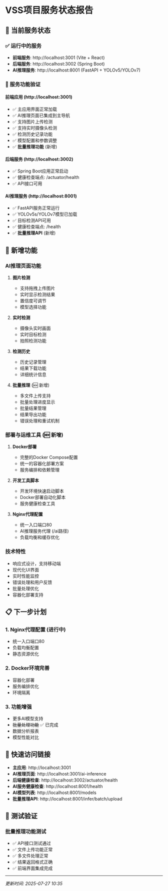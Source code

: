 # VSS项目服务状态报告

## 🎯 当前服务状态

### ✅ 运行中的服务
- **前端服务**: http://localhost:3001 (Vite + React)
- **后端服务**: http://localhost:3002 (Spring Boot)  
- **AI推理服务**: http://localhost:8001 (FastAPI + YOLOv5/YOLOv7)

### 🔧 服务功能验证

#### 前端应用 (http://localhost:3001)
- ✅ 主应用界面正常加载
- ✅ AI推理页面已集成到主导航
- ✅ 支持图片上传检测
- ✅ 支持实时摄像头检测
- ✅ 检测历史记录功能
- ✅ 模型配置和参数调整
- ✅ **批量推理功能** (新增)

#### 后端服务 (http://localhost:3002)
- ✅ Spring Boot应用正常启动
- ✅ 健康检查端点: /actuator/health
- ✅ API接口可用

#### AI推理服务 (http://localhost:8001)
- ✅ FastAPI服务正常运行
- ✅ YOLOv5s/YOLOv7模型已加载
- ✅ 目标检测API可用
- ✅ 健康检查端点: /health
- ✅ **批量推理API** (新增)

## 🚀 新增功能

### AI推理页面功能
1. **图片检测**
   - 支持拖拽上传图片
   - 实时显示检测结果
   - 置信度可调节
   - 模型选择功能

2. **实时检测**
   - 摄像头实时画面
   - 实时目标检测
   - 拍照检测功能

3. **检测历史**
   - 历史记录管理
   - 结果下载功能
   - 详细统计信息

4. **批量推理** (🆕 新增)
   - 多文件上传支持
   - 批量处理进度显示
   - 批量结果管理
   - 结果导出功能
   - 错误处理和重试机制

### 部署与运维工具 (🆕 新增)
1. **Docker部署**
   - 完整的Docker Compose配置
   - 统一的容器化部署方案
   - 服务编排和依赖管理

2. **开发工具脚本**
   - 开发环境快速启动脚本
   - Docker部署自动化脚本
   - 服务健康检查工具

3. **Nginx代理配置**
   - 统一入口端口80
   - AI推理服务代理 (/ai路径)
   - 负载均衡和缓存优化

### 技术特性
- 响应式设计，支持移动端
- 现代化UI界面
- 实时性能监控
- 错误处理和用户反馈
- 批量处理优化
- 容器化部署支持

## 📋 下一步计划

### 1. Nginx代理配置 (进行中)
- 统一入口端口80
- 负载均衡配置
- 静态资源优化

### 2. Docker环境完善
- 容器化部署
- 服务编排优化
- 环境隔离

### 3. 功能增强
- 更多AI模型支持
- ~~批量处理功能~~ ✅ 已完成
- 数据分析报表
- 模型性能对比

## 🔗 快速访问链接

- **主应用**: http://localhost:3001
- **AI推理页面**: http://localhost:3001/ai-inference  
- **后端健康检查**: http://localhost:3002/actuator/health
- **AI服务健康检查**: http://localhost:8001/health
- **AI模型列表**: http://localhost:8001/models
- **批量推理API**: http://localhost:8001/infer/batch/upload

## 🧪 测试验证

### 批量推理功能测试
- ✅ API接口测试通过
- ✅ 文件上传功能正常
- ✅ 多文件处理正常
- ✅ 结果返回格式正确
- ✅ 前端界面集成完成

---
*更新时间: 2025-07-27 10:35*